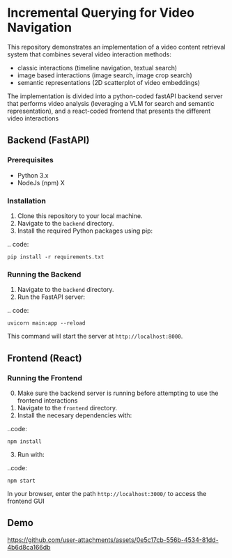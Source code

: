 # Incremental Querying for Video Navigation

This repository demonstrates an implementation of a video content retrieval system that combines several video interaction methods:

- classic interactions (timeline navigation, textual search)
- image based interactions (image search, image crop search)
- semantic representations (2D scatterplot of video embeddings)

The implementation is divided into a python-coded fastAPI backend server that performs video analysis (leveraging a VLM for search and semantic representation), and a react-coded frontend that presents the different video interactions

## Backend (FastAPI)

### Prerequisites
- Python 3.x
- NodeJs (npm) X

### Installation
1. Clone this repository to your local machine.
2. Navigate to the `backend` directory.
3. Install the required Python packages using pip:

.. code:

    pip install -r requirements.txt


### Running the Backend
1. Navigate to the `backend` directory.
2. Run the FastAPI server:

.. code:

    uvicorn main:app --reload

This command will start the server at `http://localhost:8000`.



## Frontend (React)

### Running the Frontend
0. Make sure the backend server is running before attempting to use the frontend interactions
1. Navigate to the `frontend` directory.
2. Install the necesary dependencies with:

..code:

    npm install

3. Run with:

..code:

    npm start

In your browser, enter the path `http://localhost:3000/` to access the frontend GUI

## Demo
https://github.com/user-attachments/assets/0e5c17cb-556b-4534-81dd-4b6d8ca166db
